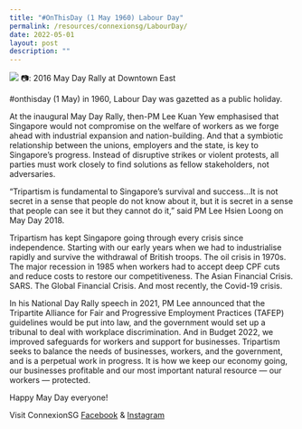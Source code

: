 ```yaml
---
title: "#OnThisDay (1 May 1960) Labour Day"
permalink: /resources/connexionsg/LabourDay/
date: 2022-05-01
layout: post
description: ""
---
```


![](/images/279069978_7362538277121407_266671574425422622_n.jpg)
📷: 2016 May Day Rally at Downtown East

#onthisday (1 May) in 1960, Labour Day was gazetted as a public holiday. 

At the inaugural May Day Rally, then-PM Lee Kuan Yew emphasised that Singapore would not compromise on the welfare of workers as we forge ahead with industrial expansion and nation-building. And that a symbiotic relationship between the unions, employers and the state, is key to Singapore’s progress. Instead of disruptive strikes or violent protests, all parties must work closely to find solutions as fellow stakeholders, not adversaries.

“Tripartism is fundamental to Singapore’s survival and success…It is not secret in a sense that people do not know about it, but it is secret in a sense that people can see it but they cannot do it,” said PM Lee Hsien Loong on May Day 2018.

Tripartism has kept Singapore going through every crisis since independence. Starting with our early years when we had to industrialise rapidly and survive the withdrawal of British troops. The oil crisis in 1970s. The major recession in 1985 when workers had to accept deep CPF cuts and reduce costs to restore our competitiveness. The Asian Financial Crisis. SARS. The Global Financial Crisis. And most recently, the Covid-19 crisis.

In his National Day Rally speech in 2021, PM Lee announced that the Tripartite Alliance for Fair and Progressive Employment Practices (TAFEP) guidelines would be put into law, and the government would set up a tribunal to deal with workplace discrimination. And in Budget 2022, we improved safeguards for workers and support for businesses.
Tripartism seeks to balance the needs of businesses, workers, and the government, and is a perpetual work in progress. It is how we keep our economy going, our businesses profitable and our most important natural resource — our workers — protected.

Happy May Day everyone!


Visit ConnexionSG [Facebook](https://www.facebook.com/ConnexionSG) & [Instagram](https://www.instagram.com/connexionsg/)